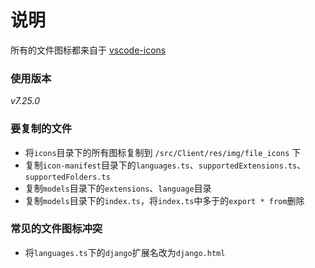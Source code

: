 # 说明

所有的文件图标都来自于 [vscode-icons](https://github.com/vscode-icons/vscode-icons)

### 使用版本

*v7.25.0*

### 要复制的文件
* 将`icons`目录下的所有图标复制到 `/src/Client/res/img/file_icons` 下
* 复制`icon-manifest`目录下的`languages.ts`、`supportedExtensions.ts`、`supportedFolders.ts`
* 复制`models`目录下的`extensions`、`language`目录
* 复制`models`目录下的`index.ts`，将`index.ts`中多于的`export * from`删除

### 常见的文件图标冲突
* 将`languages.ts`下的`django`扩展名改为`django.html`